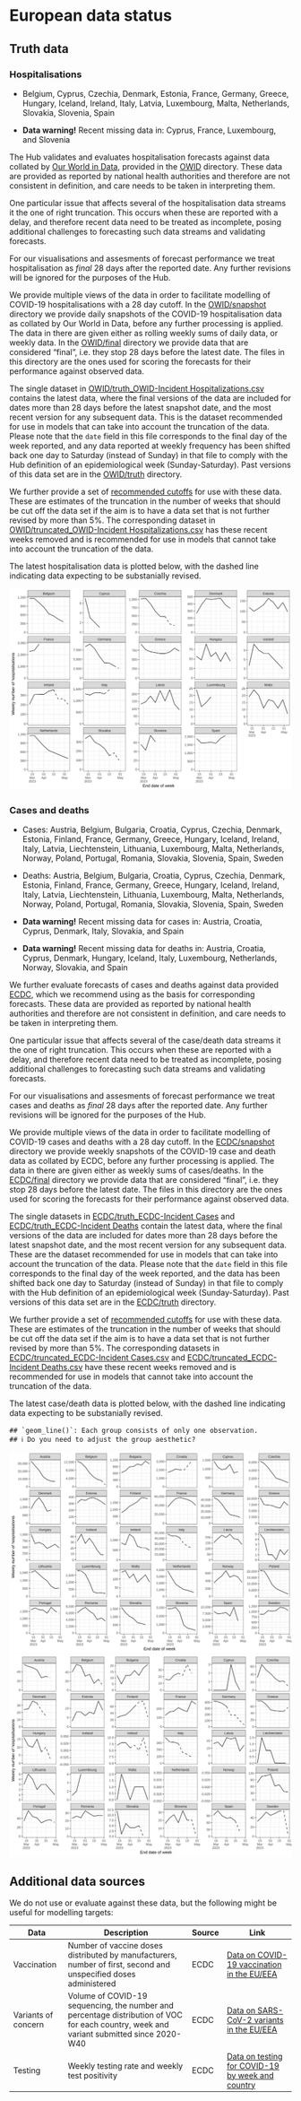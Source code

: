 European data status
================

## Truth data

### Hospitalisations

- Belgium, Cyprus, Czechia, Denmark, Estonia, France, Germany, Greece,
  Hungary, Iceland, Ireland, Italy, Latvia, Luxembourg, Malta,
  Netherlands, Slovakia, Slovenia, Spain

- **Data warning!** Recent missing data in: Cyprus, France, Luxembourg,
  and Slovenia

The Hub validates and evaluates hospitalisation forecasts against data
collated by [Our World in
Data](https://ourworldindata.org/covid-hospitalizations), provided in
the [OWID](OWID) directory. These data are provided as reported by
national health authorities and therefore are not consistent in
definition, and care needs to be taken in interpreting them.

One particular issue that affects several of the hospitalisation data
streams it the one of right truncation. This occurs when these are
reported with a delay, and therefore recent data need to be treated as
incomplete, posing additional challenges to forecasting such data
streams and validating forecasts.

For our visualisations and assesments of forecast performance we treat
hospitalisation as *final* 28 days after the reported date. Any further
revisions will be ignored for the purposes of the Hub.

We provide multiple views of the data in order to facilitate modelling
of COVID-19 hospitalisations with a 28 day cutoff. In the
[OWID/snapshot](OWID/snapshot) directory we provide daily snapshots of
the COVID-19 hospitalisation data as collated by Our World in Data,
before any further processing is applied. The data in there are given
either as rolling weekly sums of daily data, or weekly data. In the
[OWID/final](OWID/final) directory we provide data that are considered
“final”, i.e. they stop 28 days before the latest date. The files in
this directory are the ones used for scoring the forecasts for their
performance against observed data.

The single dataset in [OWID/truth_OWID-Incident
Hospitalizations.csv](OWID/truth_OWID-Incident%20Hospitalizations.csv)
contains the latest data, where the final versions of the data are
included for dates more than 28 days before the latest snapshot date,
and the most recent version for any subsequent data. This is the dataset
recommended for use in models that can take into account the truncation
of the data. Please note that the `date` field in this file corresponds
to the final day of the week reported, and any data reported at weekly
frequency has been shifted back one day to Saturday (instead of Sunday)
in that file to comply with the Hub definition of an epidemiological
week (Sunday-Saturday). Past versions of this data set are in the
[OWID/truth](OWID/truth) directory.

We further provide a set of [recommended
cutoffs](OWID/recommended-cutoffs.csv) for use with these data. These
are estimates of the truncation in the number of weeks that should be
cut off the data set if the aim is to have a data set that is not
further revised by more than 5%. The corresponding dataset in
[OWID/truncated_OWID-Incident
Hospitalizations.csv](OWID/truth_OWID-Incident%20Hospitalizations.csv)
has these recent weeks removed and is recommended for use in models that
cannot take into account the truncation of the data.

The latest hospitalisation data is plotted below, with the dashed line
indicating data expecting to be substanially revised.

![Plot of hospitalisations](plots/Hospitalisations.svg)

### Cases and deaths

- Cases: Austria, Belgium, Bulgaria, Croatia, Cyprus, Czechia, Denmark,
  Estonia, Finland, France, Germany, Greece, Hungary, Iceland, Ireland,
  Italy, Latvia, Liechtenstein, Lithuania, Luxembourg, Malta,
  Netherlands, Norway, Poland, Portugal, Romania, Slovakia, Slovenia,
  Spain, Sweden

- Deaths: Austria, Belgium, Bulgaria, Croatia, Cyprus, Czechia, Denmark,
  Estonia, Finland, France, Germany, Greece, Hungary, Iceland, Ireland,
  Italy, Latvia, Liechtenstein, Lithuania, Luxembourg, Malta,
  Netherlands, Norway, Poland, Portugal, Romania, Slovakia, Slovenia,
  Spain, Sweden

- **Data warning!** Recent missing data for cases in: Austria, Croatia,
  Cyprus, Denmark, Italy, Slovakia, and Spain

- **Data warning!** Recent missing data for deaths in: Austria, Croatia,
  Cyprus, Denmark, Hungary, Iceland, Italy, Luxembourg, Netherlands,
  Norway, Slovakia, and Spain

We further evaluate forecasts of cases and deaths against data provided
[ECDC](https://www.ecdc.europa.eu/), which we recommend using as the
basis for corresponding forecasts. These data are provided as reported
by national health authorities and therefore are not consistent in
definition, and care needs to be taken in interpreting them.

One particular issue that affects several of the case/death data streams
it the one of right truncation. This occurs when these are reported with
a delay, and therefore recent data need to be treated as incomplete,
posing additional challenges to forecasting such data streams and
validating forecasts.

For our visualisations and assesments of forecast performance we treat
cases and deaths as *final* 28 days after the reported date. Any further
revisions will be ignored for the purposes of the Hub.

We provide multiple views of the data in order to facilitate modelling
of COVID-19 cases and deaths with a 28 day cutoff. In the
[ECDC/snapshot](ECDC/snapshot) directory we provide weekly snapshots of
the COVID-19 case and death data as collated by ECDC, before any further
processing is applied. The data in there are given either as weekly sums
of cases/deaths. In the [ECDC/final](OWID/final) directory we provide
data that are considered “final”, i.e. they stop 28 days before the
latest date. The files in this directory are the ones used for scoring
the forecasts for their performance against observed data.

The single datasets in [ECDC/truth_ECDC-Incident
Cases](ECDC/truth_ECDC-Incident%20Cases) and [ECDC/truth_ECDC-Incident
Deaths](ECDC/truth_ECDC-Incident%20Deaths) contain the latest data,
where the final versions of the data are included for dates more than 28
days before the latest snapshot date, and the most recent version for
any subsequent data. These are the dataset recommended for use in models
that can take into account the truncation of the data. Please note that
the `date` field in this file corresponds to the final day of the week
reported, and the data has been shifted back one day to Saturday
(instead of Sunday) in that file to comply with the Hub definition of an
epidemiological week (Sunday-Saturday). Past versions of this data set
are in the [ECDC/truth](ECDC/truth) directory.

We further provide a set of [recommended
cutoffs](ECDC/recommended-cutoffs.csv) for use with these data. These
are estimates of the truncation in the number of weeks that should be
cut off the data set if the aim is to have a data set that is not
further revised by more than 5%. The corresponding datasets in
[ECDC/truncated_ECDC-Incident
Cases.csv](ECDC/truth_ECDC-Incident%20Cases.csv) and
[ECDC/truncated_ECDC-Incident
Deaths.csv](ECDC/truth_ECDC-Incident%20Deaths.csv) have these recent
weeks removed and is recommended for use in models that cannot take into
account the truncation of the data.

The latest case/death data is plotted below, with the dashed line
indicating data expecting to be substanially revised.

    ## `geom_line()`: Each group consists of only one observation.
    ## ℹ Do you need to adjust the group aesthetic?

![Plot of cases](plots/Cases.svg) ![Plot of deaths](plots/Deaths.svg)

## Additional data sources

We do not use or evaluate against these data, but the following might be
useful for modelling targets:

| Data                | Description                                                                                                                              | Source | Link                                                                                                                            |
|---------------------|------------------------------------------------------------------------------------------------------------------------------------------|--------|---------------------------------------------------------------------------------------------------------------------------------|
| Vaccination         | Number of vaccine doses distributed by manufacturers, number of first, second and unspecified doses administered                         | ECDC   | [Data on COVID-19 vaccination in the EU/EEA](https://www.ecdc.europa.eu/en/publications-data/data-covid-19-vaccination-eu-eea)  |
| Variants of concern | Volume of COVID-19 sequencing, the number and percentage distribution of VOC for each country, week and variant submitted since 2020-W40 | ECDC   | [Data on SARS-CoV-2 variants in the EU/EEA](https://www.ecdc.europa.eu/en/publications-data/data-virus-variants-covid-19-eueea) |
| Testing             | Weekly testing rate and weekly test positivity                                                                                           | ECDC   | [Data on testing for COVID-19 by week and country](https://www.ecdc.europa.eu/en/publications-data/covid-19-testing)            |
